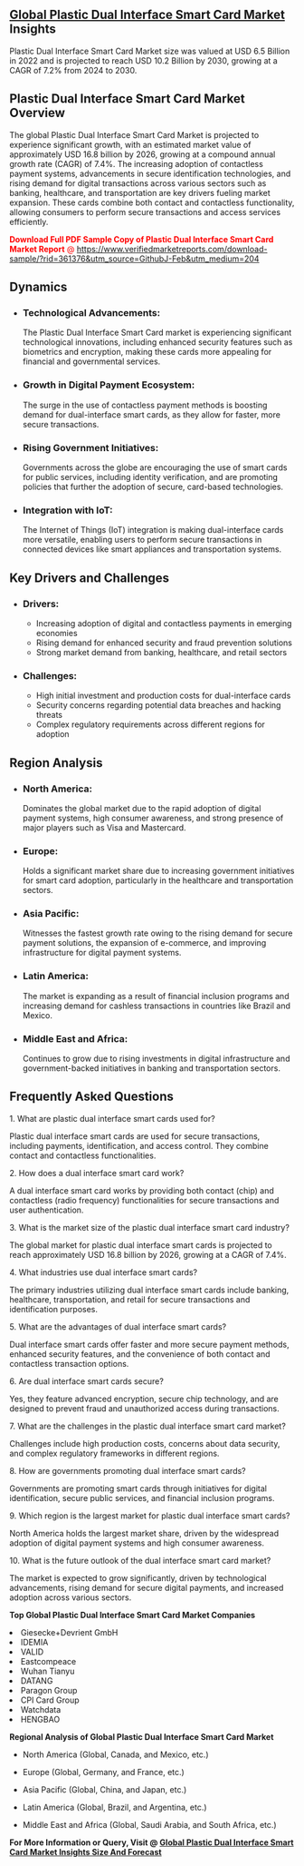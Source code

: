 <h2><a href="https://www.verifiedmarketreports.com/download-sample/?rid=361376&amp;utm_source=GithubJ&amp;utm_medium=204" target="_blank">Global Plastic Dual Interface Smart Card Market</a> Insights</h2><p>Plastic Dual Interface Smart Card Market size was valued at USD 6.5 Billion in 2022 and is projected to reach USD 10.2 Billion by 2030, growing at a CAGR of 7.2% from 2024 to 2030.</p><p> <h2>Plastic Dual Interface Smart Card Market Overview</h2> <p>The global Plastic Dual Interface Smart Card Market is projected to experience significant growth, with an estimated market value of approximately USD 16.8 billion by 2026, growing at a compound annual growth rate (CAGR) of 7.4%. The increasing adoption of contactless payment systems, advancements in secure identification technologies, and rising demand for digital transactions across various sectors such as banking, healthcare, and transportation are key drivers fueling market expansion. These cards combine both contact and contactless functionality, allowing consumers to perform secure transactions and access services efficiently.</p> <p><p><span class=""><span style="color: #ff0000;"><strong>Download Full PDF Sample Copy of Plastic Dual Interface Smart Card Market Report</strong> @ </span><a href="https://www.verifiedmarketreports.com/download-sample/?rid=361376&amp;utm_source=GithubJ-Feb&amp;utm_medium=204" target="_blank">https://www.verifiedmarketreports.com/download-sample/?rid=361376&amp;utm_source=GithubJ-Feb&amp;utm_medium=204</a></span></p></p> <h2>Dynamics</h2> <ul> <li><h3>Technological Advancements:</h3> The Plastic Dual Interface Smart Card market is experiencing significant technological innovations, including enhanced security features such as biometrics and encryption, making these cards more appealing for financial and governmental services.</li> <li><h3>Growth in Digital Payment Ecosystem:</h3> The surge in the use of contactless payment methods is boosting demand for dual-interface smart cards, as they allow for faster, more secure transactions.</li> <li><h3>Rising Government Initiatives:</h3> Governments across the globe are encouraging the use of smart cards for public services, including identity verification, and are promoting policies that further the adoption of secure, card-based technologies.</li> <li><h3>Integration with IoT:</h3> The Internet of Things (IoT) integration is making dual-interface cards more versatile, enabling users to perform secure transactions in connected devices like smart appliances and transportation systems.</li> </ul> <h2>Key Drivers and Challenges</h2> <ul> <li><h3>Drivers:</h3> <ul> <li>Increasing adoption of digital and contactless payments in emerging economies</li> <li>Rising demand for enhanced security and fraud prevention solutions</li> <li>Strong market demand from banking, healthcare, and retail sectors</li> </ul> </li> <li><h3>Challenges:</h3> <ul> <li>High initial investment and production costs for dual-interface cards</li> <li>Security concerns regarding potential data breaches and hacking threats</li> <li>Complex regulatory requirements across different regions for adoption</li> </ul> </li> </ul> <h2>Region Analysis</h2> <ul> <li><h3>North America:</h3> Dominates the global market due to the rapid adoption of digital payment systems, high consumer awareness, and strong presence of major players such as Visa and Mastercard.</li> <li><h3>Europe:</h3> Holds a significant market share due to increasing government initiatives for smart card adoption, particularly in the healthcare and transportation sectors.</li> <li><h3>Asia Pacific:</h3> Witnesses the fastest growth rate owing to the rising demand for secure payment solutions, the expansion of e-commerce, and improving infrastructure for digital payment systems.</li> <li><h3>Latin America:</h3> The market is expanding as a result of financial inclusion programs and increasing demand for cashless transactions in countries like Brazil and Mexico.</li> <li><h3>Middle East and Africa:</h3> Continues to grow due to rising investments in digital infrastructure and government-backed initiatives in banking and transportation sectors.</li> </ul> <h2>Frequently Asked Questions</h2> <p>1. What are plastic dual interface smart cards used for?</p> <p>Plastic dual interface smart cards are used for secure transactions, including payments, identification, and access control. They combine contact and contactless functionalities.</p> <p>2. How does a dual interface smart card work?</p> <p>A dual interface smart card works by providing both contact (chip) and contactless (radio frequency) functionalities for secure transactions and user authentication.</p> <p>3. What is the market size of the plastic dual interface smart card industry?</p> <p>The global market for plastic dual interface smart cards is projected to reach approximately USD 16.8 billion by 2026, growing at a CAGR of 7.4%.</p> <p>4. What industries use dual interface smart cards?</p> <p>The primary industries utilizing dual interface smart cards include banking, healthcare, transportation, and retail for secure transactions and identification purposes.</p> <p>5. What are the advantages of dual interface smart cards?</p> <p>Dual interface smart cards offer faster and more secure payment methods, enhanced security features, and the convenience of both contact and contactless transaction options.</p> <p>6. Are dual interface smart cards secure?</p> <p>Yes, they feature advanced encryption, secure chip technology, and are designed to prevent fraud and unauthorized access during transactions.</p> <p>7. What are the challenges in the plastic dual interface smart card market?</p> <p>Challenges include high production costs, concerns about data security, and complex regulatory frameworks in different regions.</p> <p>8. How are governments promoting dual interface smart cards?</p> <p>Governments are promoting smart cards through initiatives for digital identification, secure public services, and financial inclusion programs.</p> <p>9. Which region is the largest market for plastic dual interface smart cards?</p> <p>North America holds the largest market share, driven by the widespread adoption of digital payment systems and high consumer awareness.</p> <p>10. What is the future outlook of the dual interface smart card market?</p> <p>The market is expected to grow significantly, driven by technological advancements, rising demand for secure digital payments, and increased adoption across various sectors.</p> </p><p><strong>Top Global Plastic Dual Interface Smart Card Market Companies</strong></p><div data-test-id=""><p><li>Giesecke+Devrient GmbH</li><li> IDEMIA</li><li> VALID</li><li> Eastcompeace</li><li> Wuhan Tianyu</li><li> DATANG</li><li> Paragon Group</li><li> CPI Card Group</li><li> Watchdata</li><li> HENGBAO</li></p><div><strong>Regional Analysis of&nbsp;Global Plastic Dual Interface Smart Card Market</strong></div><ul><li dir="ltr"><p dir="ltr">North America&nbsp;(Global, Canada, and Mexico, etc.)</p></li><li dir="ltr"><p dir="ltr">Europe (Global, Germany, and France, etc.)</p></li><li dir="ltr"><p dir="ltr">Asia Pacific&nbsp;(Global, China, and Japan, etc.)</p></li><li dir="ltr"><p dir="ltr">Latin America&nbsp;(Global, Brazil, and Argentina, etc.)</p></li><li dir="ltr">Middle East and Africa&nbsp;(Global, Saudi Arabia, and South Africa, etc.)</li></ul><p><strong>For More Information or Query, Visit @&nbsp;</strong><strong><a href="https://www.verifiedmarketreports.com/product/plastic-dual-interface-smart-card-market/?utm_source=GithubJ&amp;utm_medium=204" target="_blank">Global Plastic Dual Interface Smart Card Market Insights Size And Forecast</a></strong></p></div>
